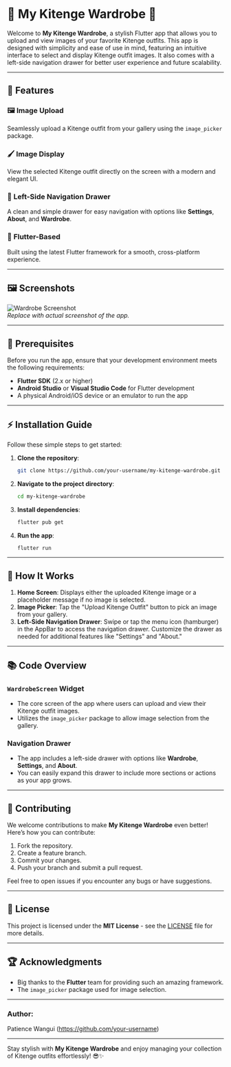 # 🌟 My Kitenge Wardrobe 🌟

Welcome to **My Kitenge Wardrobe**, a stylish Flutter app that allows you to upload and view images of your favorite Kitenge outfits. This app is designed with simplicity and ease of use in mind, featuring an intuitive interface to select and display Kitenge outfit images. It also comes with a left-side navigation drawer for better user experience and future scalability.

---

## 🔧 Features

### 🖼 **Image Upload**
Seamlessly upload a Kitenge outfit from your gallery using the `image_picker` package.

### 🖌️ **Image Display**
View the selected Kitenge outfit directly on the screen with a modern and elegant UI.

### 🔐 **Left-Side Navigation Drawer**
A clean and simple drawer for easy navigation with options like **Settings**, **About**, and **Wardrobe**.

### 🤖 **Flutter-Based**
Built using the latest Flutter framework for a smooth, cross-platform experience.

---

## 🖼️ Screenshots

![Wardrobe Screenshot](assets/screenshot.png)  
*Replace with actual screenshot of the app.*

---

## 🚀 Prerequisites

Before you run the app, ensure that your development environment meets the following requirements:

- **Flutter SDK** (2.x or higher)
- **Android Studio** or **Visual Studio Code** for Flutter development
- A physical Android/iOS device or an emulator to run the app

---

## ⚡ Installation Guide

Follow these simple steps to get started:

1. **Clone the repository**:
   ```bash
   git clone https://github.com/your-username/my-kitenge-wardrobe.git
   ```

2. **Navigate to the project directory**:
   ```bash
   cd my-kitenge-wardrobe
   ```

3. **Install dependencies**:
   ```bash
   flutter pub get
   ```

4. **Run the app**:
   ```bash
   flutter run
   ```

---

## 🔧 How It Works

1. **Home Screen**: Displays either the uploaded Kitenge image or a placeholder message if no image is selected.
2. **Image Picker**: Tap the "Upload Kitenge Outfit" button to pick an image from your gallery.
3. **Left-Side Navigation Drawer**: Swipe or tap the menu icon (hamburger) in the AppBar to access the navigation drawer. Customize the drawer as needed for additional features like "Settings" and "About."

---

## 📚 Code Overview

### `WardrobeScreen` Widget

- The core screen of the app where users can upload and view their Kitenge outfit images.
- Utilizes the `image_picker` package to allow image selection from the gallery.

### Navigation Drawer

- The app includes a left-side drawer with options like **Wardrobe**, **Settings**, and **About**.
- You can easily expand this drawer to include more sections or actions as your app grows.

---

## 🌱 Contributing

We welcome contributions to make **My Kitenge Wardrobe** even better! Here’s how you can contribute:

1. Fork the repository.
2. Create a feature branch.
3. Commit your changes.
4. Push your branch and submit a pull request.

Feel free to open issues if you encounter any bugs or have suggestions.

---

## 📘 License

This project is licensed under the **MIT License** - see the [LICENSE](LICENSE) file for more details.

---

## 🏆 Acknowledgments

- Big thanks to the **Flutter** team for providing such an amazing framework.
- The `image_picker` package used for image selection.

---

### Author:  
Patience Wangui (https://github.com/your-username)

---

Stay stylish with **My Kitenge Wardrobe** and enjoy managing your collection of Kitenge outfits effortlessly! 😎✨
